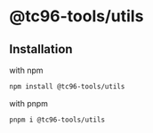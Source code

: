 # @tc96-tools/utils

## Installation


with npm
```sh
npm install @tc96-tools/utils
```

with pnpm
```sh
pnpm i @tc96-tools/utils
```
